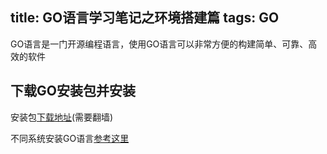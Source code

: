 title: GO语言学习笔记之环境搭建篇
tags: GO
---
GO语言是一门开源编程语言，使用GO语言可以非常方便的构建简单、可靠、高效的软件
<!--more-->

## 下载GO安装包并安装

安装包[下载地址](https://golang.org/dl/)(需要翻墙)

不同系统安装GO语言[参考这里](https://golang.org/doc/install#install)